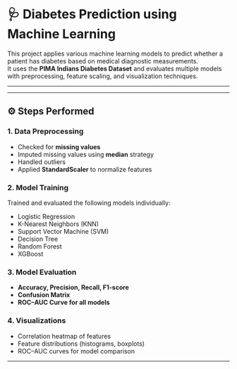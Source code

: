 # 🩺 Diabetes Prediction using Machine Learning  

This project applies various machine learning models to predict whether a patient has diabetes based on medical diagnostic measurements.  
It uses the **PIMA Indians Diabetes Dataset** and evaluates multiple models with preprocessing, feature scaling, and visualization techniques.  

---
---

## ⚙️ Steps Performed  

### 1. Data Preprocessing  
- Checked for **missing values**  
- Imputed missing values using **median** strategy  
- Handled outliers  
- Applied **StandardScaler** to normalize features  

### 2. Model Training  
Trained and evaluated the following models individually:  
- Logistic Regression  
- K-Nearest Neighbors (KNN)  
- Support Vector Machine (SVM)  
- Decision Tree  
- Random Forest  
- XGBoost  

### 3. Model Evaluation  
- **Accuracy, Precision, Recall, F1-score**  
- **Confusion Matrix**  
- **ROC–AUC Curve for all models**  

### 4. Visualizations  
- Correlation heatmap of features  
- Feature distributions (histograms, boxplots)  
- ROC–AUC curves for model comparison  

---
